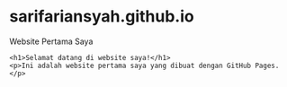 # sarifariansyah.github.io
Website Pertama Saya

    <h1>Selamat datang di website saya!</h1>
    <p>Ini adalah website pertama saya yang dibuat dengan GitHub Pages.</p>
